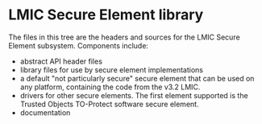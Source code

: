 # LMIC Secure Element library

The files in this tree are the headers and sources for the LMIC Secure Element subsystem. Components include:

- abstract API header files
- library files for use by secure element implementations
- a default "not particularly secure" secure element that can be used on any platform, containing the code from the v3.2 LMIC.
- drivers for other secure elements. The first element supported is the Trusted Objects TO-Protect software secure element.
- documentation
